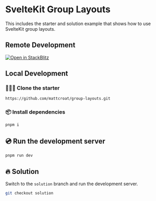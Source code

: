 # SvelteKit Group Layouts

This includes the starter and solution example that shows how to use SvelteKit group layouts.

## Remote Development

[![Open in StackBlitz](https://developer.stackblitz.com/img/open_in_stackblitz.svg)](https://stackblitz.com/github/mattcroat/group-layouts)

## Local Development

### 🧑‍🤝‍🧑 Clone the starter

```sh
https://github.com/mattcroat/group-layouts.git
```

### 📦️ Install dependencies

```sh
pnpm i
```

## 💿️ Run the development server

```sh
pnpm run dev
```

## 🔥 Solution

Switch to the `solution` branch and run the development server.

```sh
git checkout solution
```
